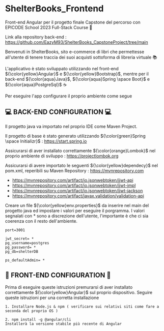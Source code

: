 # ShelterBooks_Frontend
Front-end Angular per il progetto finale Capstone del percorso con EPICODE School 2023 Full-Stack Course 🚀

Link alla repository back-end : https://github.com/EazyM93/ShelterBooks_CapstoneProject/tree/main

Benvenuti in ShelterBooks, sito e-commerce di libri che permettesse all'utente di tenere traccia dei suoi acquisti sottoforma di libreria virtuale 📚

L'applicativo è stato sviluppato utilizzando nel front-end ${\color{yellow}Angular}$ e ${\color{yellow}Bootstrap}$, mentre per il back-end ${\color{aqua}Java}$, ${\color{aqua}Spring \space Boot}$ e ${\color{aqua}PostgreSql}$ ☕️

Per eseguire l'app configurare il proprio ambiente come segue

💻 **BACK-END CONFIGURATION** 💻
-----------------------------------
Il progetto java va importato nel proprio IDE come Maven Project.

Il progetto di base è stato generato utilizzando ${\color{green}Spring \space Initializr}$ : https://start.spring.io

Assicurarsi di aver installato correttamente ${\color{orange}Lombok}$ nel proprio ambiente di sviluppo : https://projectlombok.org

Assicurarsi di avere importato le seguenti ${\color{yellow}dependecy}$ nel pom.xml, reperibili su Maven Repository : https://mvnrepository.com

- https://mvnrepository.com/artifact/io.jsonwebtoken/jjwt-api
- https://mvnrepository.com/artifact/io.jsonwebtoken/jjwt-impl
- https://mvnrepository.com/artifact/io.jsonwebtoken/jjwt-jackson
- https://mvnrepository.com/artifact/javax.validation/validation-api

Creare un file ${\color{yellow}env.properties}$ da inserire nel main del progetto java ed impostare i valori per eseguire il porgramma.
I valori segnalati con * sono a discrezione dell'utente, l'importante è che ci sia coerenza con il resto dell'ambiente.
```
port=3001

jwt_secret= *
pg_username=postgres
pg_password= *
pg_db=shelterDB

ps_defaultAdmin= *
```

👤 **FRONT-END CONFIGURATION** 👤
----------------------------------
Prima di eseguire queste istruzioni premurarsi di aver installato correttamente ${\color{yellow}Angular}$ sul proprio dispositivo.
Seguire queste istruzioni per una corretta installazione

```
1. Installare Node.js & npm ( verificare sui relativi siti come fare a seconda del proprio OS )

2. npm install -g @angular/cli
Installerà la versione stabile più recente di Angular
```
